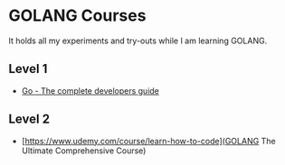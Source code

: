 # GOLANG Courses

It holds all my experiments and try-outs while I am learning GOLANG.

## Level 1
 - [Go - The complete developers guide](https://www.udemy.com/course/go-the-complete-developers-guide)
## Level 2
 - [https://www.udemy.com/course/learn-how-to-code](GOLANG The Ultimate Comprehensive Course)

